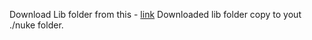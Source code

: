 Download Lib folder from this - [link](https://drive.google.com/file/d/1Dw0QciunjhGZBNkUH5RIok7iWrzWI8-4/view?usp=sharing) Downloaded lib folder copy to yout ./nuke folder.
